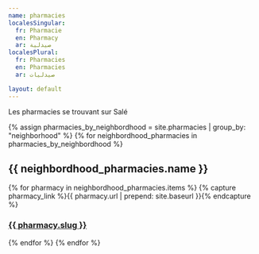 ```yaml
---
name: pharmacies
localesSingular:
  fr: Pharmacie
  en: Pharmacy
  ar: صيدلية
localesPlural:
  fr: Pharmacies
  en: Pharmacies
  ar: صيدليات

layout: default
---
```


Les pharmacies se trouvant sur Salé

{% assign pharmacies_by_neighbordhood = site.pharmacies | group_by: "neighborhood" %}
{% for neighbordhood_pharmacies in pharmacies_by_neighbordhood %}

 <h2>{{ neighbordhood_pharmacies.name }}</h2>
 {% for pharmacy in neighbordhood_pharmacies.items %}
  {% capture pharmacy_link %}{{ pharmacy.url | prepend: site.baseurl }}{% endcapture %}
  <h3><a href="{{ pharmacy_link }}">{{ pharmacy.slug }}</a></h3>
 {% endfor %}
{% endfor %}